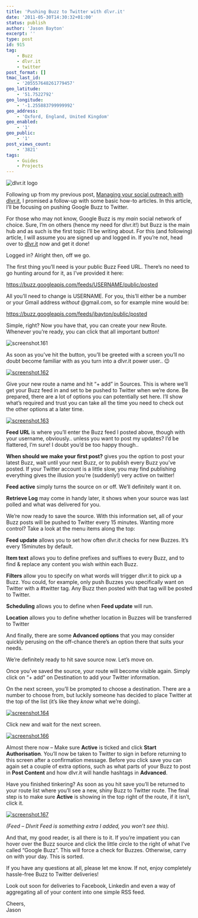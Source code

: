 ```yaml
---
title: 'Pushing Buzz to Twitter with dlvr.it'
date: '2011-05-30T14:30:32+01:00'
status: publish
author: 'Jason Bayton'
excerpt: ''
type: post
id: 915
tag:
    - Buzz
    - dlvr.it
    - twitter
post_format: []
tmac_last_id:
    - '205557648261779457'
geo_latitude:
    - '51.7522792'
geo_longitude:
    - '-1.255883799999992'
geo_address:
    - 'Oxford, England, United Kingdom'
geo_enabled:
    - '1'
geo_public:
    - '1'
post_views_count:
    - '3821'
tags:
    - Guides
    - Projects
---
```

![](https://static.dlvr.it/images/dlvrit_logo.png "dlvr.it logo")

Following up from my previous post, [Managing your social outreach with dlvr.it](/2011/05/managing-your-social-outreach-with-dlvr-it/), I promised a follow-up with some basic how-to articles. In this article, I’ll be focusing on pushing Google Buzz to Twitter.

For those who may not know, Google Buzz is my *main* social network of choice. Sure, I’m on others (hence my need for dlvr.it!) but Buzz is the main hub and as such is the first topic I’ll be writing about. For this (and following) article, I will assume you are signed up and logged in. If you’re not, head over to [dlvr.it](https://dlvr.it) now and get it done!

Logged in? Alright then, off we go.

The first thing you’ll need is your public Buzz Feed URL. There’s no need to go hunting around for it, as I’ve provided it here:

https://buzz.googleapis.com/feeds/USERNAME/public/posted

All you’ll need to change is USERNAME. For you, this’ll either be a number or your Gmail address *without* @gmail.com, so for example mine would be:

https://buzz.googleapis.com/feeds/jbayton/public/posted

Simple, right? Now you have that, you can create your new Route. Whenever you’re ready, you can click that all important button!

![](https://r2_worker.bayton.workers.dev/uploads/2011/05/screenshot.161.png "screenshot.161")

As soon as you’ve hit the button, you’ll be greeted with a screen you’ll no doubt become familiar with as you turn into a dlvr.it power user.. 😉

[![](https://r2_worker.bayton.workers.dev/uploads/2011/05/screenshot.162.png "screenshot.162")](https://r2_worker.bayton.workers.dev/uploads/2011/05/screenshot.162.png)

Give your new route a name and hit “+ add” in Sources. This is where we’ll get your Buzz feed in and set to be pushed to Twitter when we’re done. Be prepared, there are a lot of options you can potentially set here. I’ll show what’s required and trust you can take all the time you need to check out the other options at a later time.

[![](https://r2_worker.bayton.workers.dev/uploads/2011/05/screenshot.163.png "screenshot.163")](https://r2_worker.bayton.workers.dev/uploads/2011/05/screenshot.163.png)

**Feed URL** is where you’ll enter the Buzz feed I posted above, though with your username, obviously.. unless you want to post my updates? I’d be flattered, I’m sure! I doubt you’d be too happy though..

**When should we make your first post?** gives you the option to post your latest Buzz, wait until your next Buzz, or to publish every Buzz you’ve posted. If your Twitter account is a little slow, you may find publishing everything gives the illusion you’re (suddenly!) very active on twitter!

**Feed active** simply turns the source on or off. We’ll definitely want it on.

**Retrieve Log** may come in handy later, it shows when your source was last polled and what was delivered for you.

We’re now ready to save the source. With this information set, all of your Buzz posts will be pushed to Twitter every 15 minutes. Wanting more control? Take a look at the menu items along the top:

**Feed update** allows you to set how often dlvr.it checks for new Buzzes. It’s every 15minutes by default.

**Item text** allows you to define prefixes and suffixes to every Buzz, and to find &amp; replace any content you wish within each Buzz.

**Filters** allow you to specify on what words will trigger dlvr.it to pick up a Buzz. You could, for example, only push Buzzes you specifically want on Twitter with a #twitter tag. Any Buzz then posted with that tag will be posted to Twitter.

**Scheduling** allows you to define when **Feed update** will run.

**Location** allows you to define whether location in Buzzes will be transferred to Twitter

And finally, there are some **Advanced options** that you may consider quickly perusing on the off-chance there’s an option there that suits your needs.

We’re definitely ready to hit save source now. Let’s move on.

Once you’ve saved the source, your route will become visible again. Simply click on “+ add” on Destination to add your Twitter information.

On the next screen, you’ll be prompted to choose a destination. There are a number to choose from, but luckily someone has decided to place Twitter at the top of the list (it’s like they *know* what we’re doing).

[![](https://r2_worker.bayton.workers.dev/uploads/2011/05/screenshot.164.png "screenshot.164")](https://r2_worker.bayton.workers.dev/uploads/2011/05/screenshot.164.png)

Click new and wait for the next screen.

[![](https://r2_worker.bayton.workers.dev/uploads/2011/05/screenshot.166.png "screenshot.166")](https://r2_worker.bayton.workers.dev/uploads/2011/05/screenshot.166.png)

Almost there now – Make sure **Active** is ticked and click **Start Authorisation**. You’ll now be taken to Twitter to sign in before returning to this screen after a confirmation message. Before you click save you can again set a couple of extra options, such as what parts of your Buzz to post in **Post Content** and how dlvr.it will handle hashtags in **Advanced**.

Have you finished tinkering? As soon as you hit save you’ll be returned to your route list where you’ll see a new, shiny Buzz to Twitter route. The final step is to make sure **Active** is showing in the top right of the route, if it isn’t, click it.

[![](https://r2_worker.bayton.workers.dev/uploads/2011/05/screenshot.167.png "screenshot.167")](https://r2_worker.bayton.workers.dev/uploads/2011/05/screenshot.167.png)

*(Feed – Dlvrit Feed is something extra I added, you won’t see this).*

And that, my good reader, is all there is to it. If you’re impatient you can hover over the Buzz source and click the little circle to the right of what I’ve called “Google Buzz”. This will force a check for Buzzes. Otherwise, carry on with your day. This is sorted.

If you have any questions at all, please let me know. If not, enjoy completely hassle-free Buzz to Twitter deliveries!

Look out soon for deliveries to Facebook, Linkedin and even a way of aggregating all of your content into one simple RSS feed.

Cheers,  
Jason